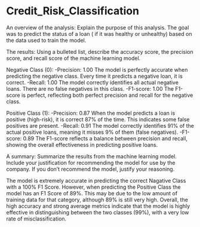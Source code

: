 # Credit_Risk_Classification

An overview of the analysis: Explain the purpose of this analysis.
The goal was to predict the status of a loan ( if it was healthy or unhealthy) based on the data used to train the model.

The results: Using a bulleted list, describe the accuracy score, the precision score, and recall score of the machine learning model.

Negative Class (0):
    -Precision: 1.00
The model is perfectly accurate when predicting the negative class. Every time it predicts a negative loan, it is correct.
    -Recall: 1.00
The model correctly identifies all actual negative loans. There are no false negatives in this class.
    -F1-score: 1.00
The F1-score is perfect, reflecting both perfect precision and recall for the negative class. 

Positive Class (1):
    -Precision: 0.87
When the model predicts a loan is positive (high-risk), it is correct 87% of the time. This indicates some false positives are present.
    -Recall: 0.91
The model correctly identifies 91% of the actual positive loans, meaning it misses 9% of them (false negatives).
    -F1-score: 0.89
The F1-score reflects a balance between precision and recall, showing the overall effectiveness in predicting positive loans.

A summary: Summarize the results from the machine learning model. Include your justification for recommending the model for use by the company. If you don’t recommend the model, justify your reasoning.

The model is extremely accurate in predicting the correct Nagative Class with a 100% F1 Score. However, when predicting the Positive Class the model has an F1 Score of 89%. This may be due to the low amount of training data for that category, although 89% is still very high. Overall, the high accuracy and strong average metrics indicate that the model is highly effective in distinguishing between the two classes (99%), with a very low rate of misclassification.